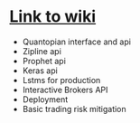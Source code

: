 # [Link to wiki](https://github.com/PedroGFonseca/quant-study-wiki/wiki)

- Quantopian interface and api
- Zipline api
- Prophet api 
- Keras api 
- Lstms for production 
- Interactive Brokers API
- Deployment  
- Basic trading risk mitigation
